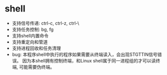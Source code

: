 # shell

* 支持信号传递: ctrl-c, ctrl-z, ctrl-\
* 支持任务控制: bg, fg
* 支持shell内置命令
* 支持重定向和管道
* 支持进程回收和任务清理
* bug: 本程序shell中执行的程序如果需要从终端读入，会出现STGTTIN信号错误。 因为本shell拥有控制终端，和Linux shell属于同一进程组的才可以读终端, 可能需要伪终端。
